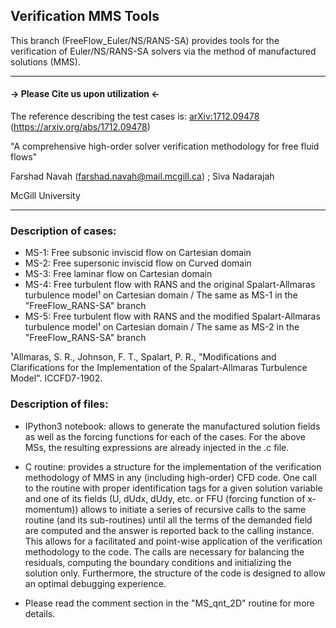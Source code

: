 ## Verification MMS Tools
This branch (FreeFlow_Euler/NS/RANS-SA) provides tools for the verification of Euler/NS/RANS-SA solvers via the method of manufactured solutions (MMS).

---------------------------------------------
#### -> Please Cite us upon utilization <-
The reference describing the test cases is: [arXiv:1712.09478](arXiv_1712.09478.pdf) (https://arxiv.org/abs/1712.09478)     

"A comprehensive high-order solver verification methodology for free fluid flows"

Farshad Navah (farshad.navah@mail.mcgill.ca) ; Siva Nadarajah 

McGill University

---------------------------------------------
### Description of cases:

- MS-1: Free subsonic inviscid flow on Cartesian domain 
- MS-2: Free supersonic inviscid flow on Curved domain
- MS-3: Free laminar flow on Cartesian domain
- MS-4: Free turbulent flow with RANS and the original Spalart-Allmaras turbulence model¹ on Cartesian domain / The same as MS-1 in the "FreeFlow_RANS-SA" branch
- MS-5: Free turbulent flow with RANS and the modified Spalart-Allmaras turbulence model¹ on Cartesian domain / The same as MS-2 in the "FreeFlow_RANS-SA" branch

¹Allmaras, S. R., Johnson, F. T., Spalart, P. R., "Modifications and Clarifications for the Implementation of the Spalart-Allmaras Turbulence Model". ICCFD7-1902.

### Description of files:

- IPython3 notebook: allows to generate the manufactured solution fields as well as the forcing functions for each of the cases. For the above MSs, the resulting expressions are already injected in the .c file.

- C routine: provides a structure for the implementation of the verification methodology of MMS in any (including high-order) CFD code. One call to the routine with proper identification tags for a given solution variable and one of its fields (U, dUdx, dUdy, etc. or FFU (forcing function of x-momentum)) allows to initiate a series of recursive calls to the same routine (and its sub-routines) until all the terms of the demanded field are computed and the answer is reported back to the calling instance. This allows for a facilitated and point-wise application of the verification methodology to the code. The calls are necessary for balancing the residuals, computing the boundary conditions and initializing the solution only. Furthermore, the structure of the code is designed to allow an optimal debugging experience.
* Please read the comment section in the "MS_qnt_2D" routine for more details.
